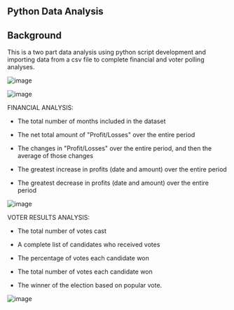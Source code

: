 ## Python Data Analysis

## Background

This is a two part data analysis using python script development and importing data from a csv file to complete financial and voter polling analyses.  

![image](https://user-images.githubusercontent.com/110074895/230696311-3eb086d7-fafd-4007-aed6-e4eb8323ac22.png)

![image](https://user-images.githubusercontent.com/110074895/230696272-0c2124d5-abcb-423f-acbe-5befc87d39c1.png)


FINANCIAL ANALYSIS: 

  * The total number of months included in the dataset

  * The net total amount of "Profit/Losses" over the entire period

  * The changes in "Profit/Losses" over the entire period, and then the average of those changes

  * The greatest increase in profits (date and amount) over the entire period

  * The greatest decrease in profits (date and amount) over the entire period
  

![image](https://user-images.githubusercontent.com/110074895/230696231-85ff9513-68d4-416b-9cc4-93cff8e919c9.png)



VOTER RESULTS ANALYSIS:

  * The total number of votes cast

  * A complete list of candidates who received votes

  * The percentage of votes each candidate won

  * The total number of votes each candidate won

  * The winner of the election based on popular vote.


  ![image](https://user-images.githubusercontent.com/110074895/230696204-3f767359-5232-4bd4-8b42-f9a3f66b48f1.png)






